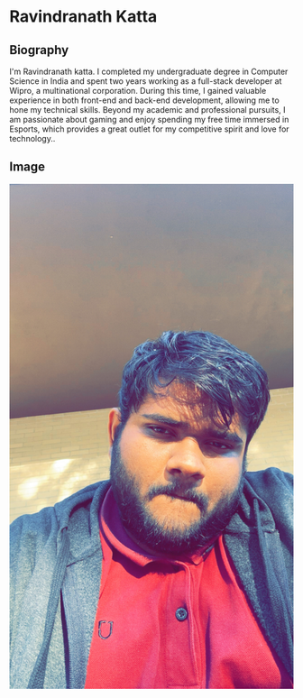 # Ravindranath Katta

## Biography
I'm Ravindranath katta. I completed my undergraduate degree in Computer Science in India and spent two years working as a full-stack developer at Wipro, a multinational corporation. During this time, I gained valuable experience in both front-end and back-end development, allowing me to hone my technical skills. Beyond my academic and professional pursuits, I am passionate about gaming and enjoy spending my free time immersed in Esports, which provides a great outlet for my competitive spirit and love for technology..

## Image
![Alt text](Ravindranath-katta.JPG)
